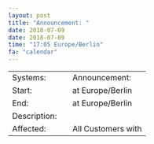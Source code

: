 ```yaml
---
layout: post
title: "Announcement: "
date: 2018-07-09
date: 2018-07-09
time: "17:05 Europe/Berlin"
fa: "calendar"
---
```


|                   |   |                                                                      |
|-------------------|---|----------------------------------------------------------------------|
| Systems:          |   | Announcement: |
| Start:            |   |  at  Europe/Berlin |
| End:              |   |  at  Europe/Berlin |
| Description:      |   |  |
| Affected:         |   | All Customers with  |